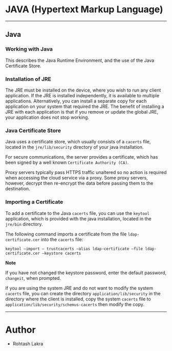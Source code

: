 # JAVA (Hypertext Markup Language)

---

## Java

### Working with Java
This describes the Java Runtime Environment, and the use of the Java Certificate Store.

### Installation of JRE
The JRE must be installed on the device, where you wish to run any client application. If the JRE is installed independently, it  is available to multiple applications. Alternatively, you can install a separate copy for each application on your system that required the JRE. The benefit of installing a JRE with each application is that if you remove or update the global JRE, your application does not stop working.

### Java Certificate Store
Java uses a certificate store, which usually consists of a ```cacerts``` file, located in the ```jre/lib/security``` directory of your java installation.

For secure communications, the server provides a certificate, which has been signed by a well known ```Certificate Authority (CA)```.

Proxy servers typically pass HTTPS traffic unaltered so no action is required when accessing the cloud service via a proxy. Some proxy servers, however, decrypt then re-encrypt the data before passing them to the destination.

### Importing a Certificate
To add a certificate to the Java ```cacerts``` file, you can use the ```keytool``` application, which is provided with the java installation, located in the ```jre/bin``` directory.

The following command imports a certificate from the file ```ldap-certificate.cer``` into the ```cacerts``` file:

```shell
keytool –import – trustcacerts –alias ldap-certificate –file ldap-certificate.cer –keystore cacerts
```

**Note**

If you have not changed the keystore password, enter the default password, ```changeit```, when prompted.

If you are using the system JRE and do not want to modify the system ```cacerts``` file, you can create the directory ```application/lib/security``` in the directory where the client is installed, copy the system ```cacerts``` file to ```application/lib/security/schemus-cacerts``` then modify the copy.




---

# Author
- Rohtash Lakra
